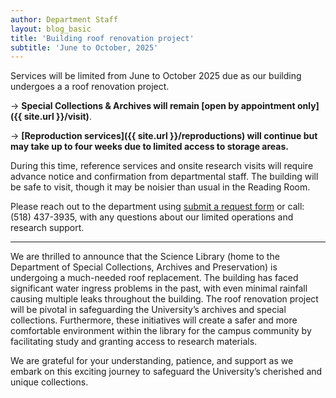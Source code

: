 ```yaml
---
author: Department Staff
layout: blog_basic
title: 'Building roof renovation project'
subtitle: 'June to October, 2025'
---
```


Services will be limited from June to October 2025 due as our building undergoes a a roof renovation project.

→ **Special Collections & Archives will remain [open by appointment only]({{ site.url }}/visit)**.

→ **[Reproduction services]({{ site.url }}/reproductions) will continue but may take up to four weeks due to limited access to storage areas.**

During this time, reference services and onsite research visits will require advance notice and confirmation from departmental staff. The building will be safe to visit, though it may be noisier than usual in the Reading Room.

Please reach out to the department using [submit a request form](https://archives.albany.edu/web/reference/?visit) or call: (518) 437-3935, with any questions about our limited operations and research support.

---

We are thrilled to announce that the Science Library (home to the Department of Special Collections, Archives and Preservation) is undergoing a much-needed roof replacement. The building has faced significant water ingress problems in the past, with even minimal rainfall causing multiple leaks throughout the building. The roof renovation project will be pivotal in safeguarding the University’s archives and special collections. Furthermore, these initiatives will create a safer and more comfortable environment within the library for the campus community by facilitating study and granting access to research materials.

We are grateful for your understanding, patience, and support as we embark on this exciting journey to safeguard the University’s cherished and unique collections.







